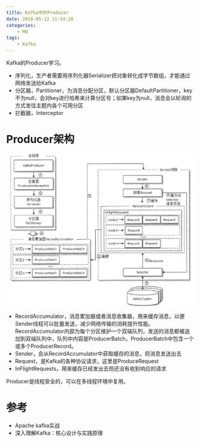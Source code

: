 ```yaml
---
title: Kafka中的Producer
date: 2018-05-13 11:54:28
categories: 
	- MQ
tags:
	- Kafka
---
```


Kafka的Producer学习。

<!--more-->

- 序列化，生产者需要用序列化器Serializer把对象转化成字节数组，才能通过网络发送给Kafka
- 分区器，Partitioner，为消息分配分区，默认分区器DefaultPartitioner，key不为null，会对key进行哈希来计算分区号；如果key为null，消息会以轮询的方式发往主题内各个可用分区
- 拦截器，Interceptor

# Producer架构

![producer](./Kafka中的Producer/producer-1.png)

- RecordAccumulator，消息累加器或者消息收集器，用来缓存消息，以便Sender线程可以批量发送，减少网络传输的消耗提升性能。RecordAccumulator内部为每个分区维护一个双端队列，发送的消息都被追加到双端队列中，队列中内容是ProducerBatch，ProducerBatch中包含一个或多个ProducerRecord。
- Sender，会从RecordAccumulator中获取缓存的消息，将消息发送出去
- Request，是Kafka的各种协议请求，这里是ProduceRequest
- InFlightRequests，用来缓存已经发出去但还没有收到响应的请求

Producer是线程安全的，可以在多线程环境中复用。

# 参考

- Apache kafka实战
- 深入理解Kafka：核心设计与实践原理